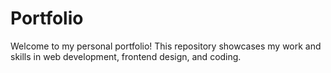 # Portfolio
Welcome to my personal portfolio! This repository showcases my work and skills in web development, frontend design, and coding.
